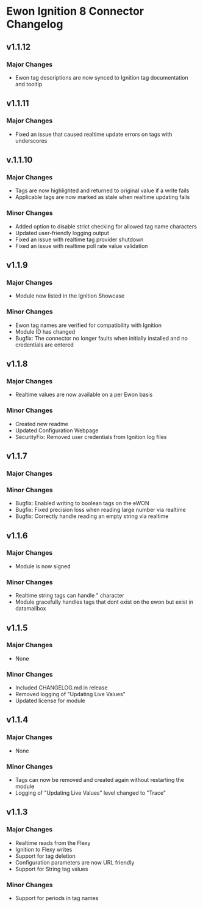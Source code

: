 # Ewon Ignition 8 Connector Changelog

## v1.1.12

### Major Changes

* Ewon tag descriptions are now synced to Ignition tag documentation and tooltip

## v1.1.11

### Major Changes

* Fixed an issue that caused realtime update errors on tags with underscores

## v.1.1.10

### Major Changes

* Tags are now highlighted and returned to original value if a write fails
* Applicable tags are now marked as stale when realtime updating fails

### Minor Changes

* Added option to disable strict checking for allowed tag name characters
* Updated user-friendly logging output
* Fixed an issue with realtime tag provider shutdown
* Fixed an issue with realtime poll rate value validation

## v1.1.9

### Major Changes

* Module now listed in the Ignition Showcase

### Minor Changes

* Ewon tag names are verified for compatibility with Ignition
* Module ID has changed
* Bugfix: The connector no longer faults when initially installed and no credentials are entered

## v1.1.8

### Major Changes

* Realtime values are now available on a per Ewon basis

### Minor Changes

* Created new readme
* Updated Configuration Webpage
* SecurityFix: Removed user credentials from Ignition log files

## v1.1.7

### Major Changes

### Minor Changes

* Bugfix: Enabled writing to boolean tags on the eWON
* Bugfix: Fixed precision loss when reading large number via realtime
* Bugfix: Correctly handle reading an empty string via realtime

## v1.1.6

### Major Changes

* Module is now signed

### Minor Changes

* Realtime string tags can handle " character
* Module gracefully handles tags that dont exist on the ewon but exist in datamailbox

## v1.1.5

### Major Changes

* None

### Minor Changes

* Included CHANGELOG.md in release
* Removed logging of "Updating Live Values"
* Updated license for module

## v1.1.4

### Major Changes

* None

### Minor Changes

* Tags can now be removed and created again without restarting the module
* Logging of "Updating Live Values" level changed to "Trace"

## v1.1.3
### Major Changes
* Realtime reads from the Flexy
* Ignition to Flexy writes
* Support for tag deletion
* Configuration parameters are now URL friendly
* Support for String tag values

### Minor Changes
* Support for periods in tag names
